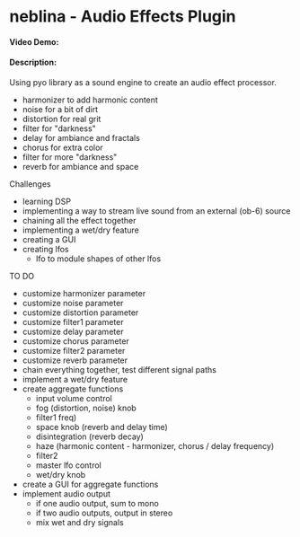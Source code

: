 # neblina - Audio Effects Plugin
#### Video Demo:  <URL HERE>
#### Description:
Using pyo library as a sound engine to create an audio effect processor.

- harmonizer to add harmonic content
- noise for a bit of dirt
- distortion for real grit
- filter for "darkness"
- delay for ambiance and fractals
- chorus for extra color
- filter for more "darkness"
- reverb for ambiance and space

Challenges
- learning DSP
- implementing a way to stream live sound from an external (ob-6) source
- chaining all the effect together
- implementing a wet/dry feature
- creating a GUI
- creating lfos
    - lfo to module shapes of other lfos 

TO DO
- customize harmonizer parameter
- customize noise parameter
- customize distortion parameter
- customize filter1 parameter
- customize delay parameter
- customize chorus parameter
- customize filter2 parameter
- customize reverb parameter
- chain everything together, test different signal paths
- implement a wet/dry feature
- create aggregate functions
    - input volume control
    - fog (distortion, noise) knob
    - filter1 freq)
    - space knob (reverb and delay time)
    - disintegration (reverb decay)
    - haze (harmonic content - harmonizer, chorus / delay frequency)
    - filter2
    - master lfo control
    - wet/dry knob
- create a GUI for aggregate functions
- implement audio output
    - if one audio output, sum to mono
    - if two audio outputs, output in stereo
    - mix wet and dry signals
